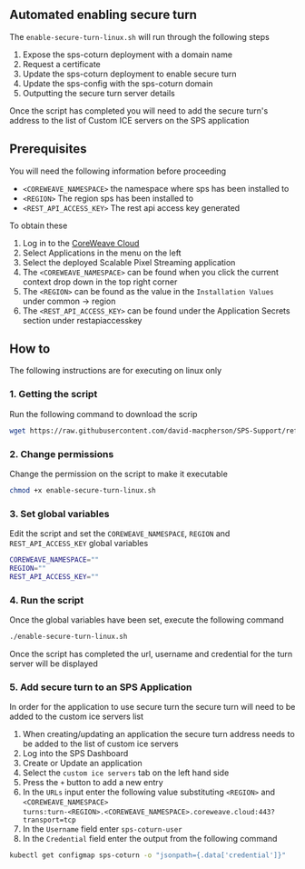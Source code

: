 ## Automated enabling secure turn

The `enable-secure-turn-linux.sh` will run through the following steps

1. Expose the sps-coturn deployment with a domain name
2. Request a certificate
3. Update the sps-coturn deployment to enable secure turn
4. Update the sps-config with the sps-coturn domain
5. Outputting the secure turn server details

Once the script has completed you will need to add the secure turn's address to the list of Custom ICE servers on the SPS application

## Prerequisites

You will need the following information before proceeding

- `<COREWEAVE_NAMESPACE>` the namespace where sps has been installed to
- `<REGION>` The region sps has been installed to
- `<REST_API_ACCESS_KEY>` The rest api access key generated

To obtain these

1. Log in to the [CoreWeave Cloud](https://cloud.coreweave.com/login)
2. Select Applications in the menu on the left
3. Select the deployed Scalable Pixel Streaming application
4. The `<COREWEAVE_NAMESPACE>` can be found when you click the current context drop down in the top right corner
5. The `<REGION>` can be found as the value in the `Installation Values` under common -> region
6. The `<REST_API_ACCESS_KEY>` can be found under the Application Secrets section under restapiaccesskey


## How to

The following instructions are for executing on linux only

### 1. Getting the script

Run the following command to download the scrip
```bash
wget https://raw.githubusercontent.com/david-macpherson/SPS-Support/refs/heads/main/coreweave/secure-turn/scripts/enable-secure-turn-linux.sh
```

### 2. Change permissions

Change the permission on the script to make it executable 

```bash
chmod +x enable-secure-turn-linux.sh
```


### 3. Set global variables

Edit the script and set the `COREWEAVE_NAMESPACE`, `REGION` and `REST_API_ACCESS_KEY` global variables

```bash
COREWEAVE_NAMESPACE=""
REGION=""
REST_API_ACCESS_KEY=""
```

### 4. Run the script

Once the global variables have been set, execute the following command

```bash
./enable-secure-turn-linux.sh
```

Once the script has completed the url, username and credential for the turn server will be displayed

### 5. Add secure turn to an SPS Application

In order for the application to use secure turn the secure turn will need to be added to the custom ice servers list

1. When creating/updating an application the secure turn address needs to be added to the list of custom ice servers
2. Log into the SPS Dashboard
3. Create or Update an application
4. Select the `custom ice servers` tab on the left hand side
5. Press the `+` button to add a new entry
6. In the `URLs` input enter the following value substituting `<REGION>` and `<COREWEAVE_NAMESPACE>`  
`turns:turn-<REGION>.<COREWEAVE_NAMESPACE>.coreweave.cloud:443?transport=tcp`
7. In the `Username` field enter `sps-coturn-user`
8. In the `Credential` field enter the output from the following command
```bash
kubectl get configmap sps-coturn -o "jsonpath={.data['credential']}"
```


